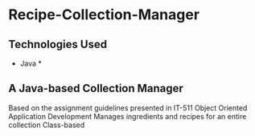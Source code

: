 # Recipe-Collection-Manager
## Technologies Used
* Java *
## A Java-based Collection Manager
Based on the assignment guidelines presented in IT-511 Object Oriented Application Development
Manages ingredients and recipes for an entire collection
Class-based
